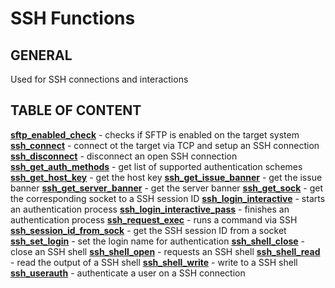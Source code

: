 # SSH Functions

## GENERAL

Used for SSH connections and interactions

## TABLE OF CONTENT

**[sftp_enabled_check](sftp_enabled_check.md)** - checks if SFTP is enabled on the target system
**[ssh_connect](ssh_connect.md)** - connect ot the target via TCP and setup an SSH connection
**[ssh_disconnect](ssh_disconnect.md)** - disconnect an open SSH connection
**[ssh_get_auth_methods](ssh_get_auth_methods.md)** - get list of supported authentication schemes
**[ssh_get_host_key](ssh_get_host_key.md)** - get the host key
**[ssh_get_issue_banner](ssh_get_issue_banner.md)** - get the issue banner
**[ssh_get_server_banner](ssh_get_server_banner.md)** - get the server banner
**[ssh_get_sock](ssh_get_sock.md)** - get the corresponding socket to a SSH session ID
**[ssh_login_interactive](ssh_login_interactive.md)** - starts an authentication process
**[ssh_login_interactive_pass](ssh_login_interactive_pass.md)** - finishes an authentication process
**[ssh_request_exec](ssh_request_exec.md)** - runs a command via SSH
**[ssh_session_id_from_sock](ssh_session_id_from_sock.md)** - get the SSH session ID from a socket
**[ssh_set_login](ssh_set_login.md)** - set the login name for authentication
**[ssh_shell_close](ssh_shell_close.md)** - close an SSH shell
**[ssh_shell_open](ssh_shell_open.md)** - requests an SSH shell
**[ssh_shell_read](ssh_shell_read.md)** - read the output of a SSH shell
**[ssh_shell_write](ssh_shell_write.md)** - write to a SSH shell
**[ssh_userauth](ssh_userauth.md)** - authenticate a user on a SSH connection